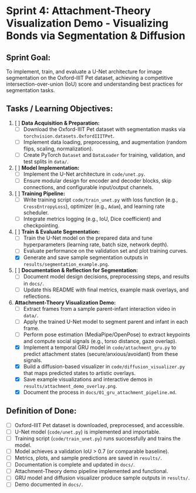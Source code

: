 # Sprint 4: Attachment-Theory Visualization Demo - Visualizing Bonds via Segmentation & Diffusion

## Sprint Goal:

To implement, train, and evaluate a U-Net architecture for image segmentation on the Oxford-IIIT Pet dataset, achieving a competitive intersection-over-union (IoU) score and understanding best practices for segmentation tasks.

## Tasks / Learning Objectives:

1.  [ ] **Data Acquisition & Preparation:**
    - [ ] Download the Oxford-IIIT Pet dataset with segmentation masks via `torchvision.datasets.OxfordIIITPet`.
    - [ ] Implement data loading, preprocessing, and augmentation (random flips, scaling, normalization).
    - [ ] Create PyTorch `Dataset` and `DataLoader` for training, validation, and test splits in `data/`.

2.  [ ] **Model Implementation:**
    - [ ] Implement the U-Net architecture in `code/unet.py`.
    - [ ] Ensure modular design for encoder and decoder blocks, skip connections, and configurable input/output channels.

3.  [ ] **Training Pipeline:**
    - [ ] Write training script `code/train_unet.py` with loss function (e.g., `CrossEntropyLoss`), optimizer (e.g., `Adam`), and learning rate scheduler.
    - [ ] Integrate metrics logging (e.g., IoU, Dice coefficient) and checkpointing.

4.  [ ] **Train & Evaluate Segmentation:**
    - [ ] Train the U-Net model on the prepared data and tune hyperparameters (learning rate, batch size, network depth).
    - [ ] Evaluate performance on the validation set and plot training curves.
    - [x] Generate and save sample segmentation outputs in `results/segmentation_example.png`.

5.  [ ] **Documentation & Reflection for Segmentation:**
    - [ ] Document model design decisions, preprocessing steps, and results in `docs/`.
    - [ ] Update this README with final metrics, example mask overlays, and reflections.

6.  **Attachment-Theory Visualization Demo:**
    - [ ] Extract frames from a sample parent-infant interaction video in `data/`.
    - [ ] Apply the trained U-Net model to segment parent and infant in each frame.
    - [ ] Perform pose estimation (MediaPipe/OpenPose) to extract keypoints and compute social signals (e.g., torso distance, gaze overlap).
    - [x] Implement a temporal GRU model in `code/attachment_gru.py` to predict attachment states (secure/anxious/avoidant) from these signals.
    - [x] Build a diffusion-based visualizer in `code/diffusion_visualizer.py` that maps predicted states to artistic overlays.
    - [x] Save example visualizations and interactive demos in `results/attachment_demo_overlay.png`.
    - [x] Document the process in `docs/01_gru_attachment_pipeline.md`.

## Definition of Done:

- [ ] Oxford-IIIT Pet dataset is downloaded, preprocessed, and accessible.
- [ ] U-Net model (`code/unet.py`) is implemented and importable.
- [ ] Training script (`code/train_unet.py`) runs successfully and trains the model.
- [ ] Model achieves a validation IoU > 0.7 (or comparable baseline).
- [ ] Metrics, plots, and sample predictions are saved in `results/`.
- [ ] Documentation is complete and updated in `docs/`.
- [ ] Attachment-Theory demo pipeline implemented and functional.
- [ ] GRU model and diffusion visualizer produce sample outputs in `results/`.
- [ ] Demo documented in `docs/`.
